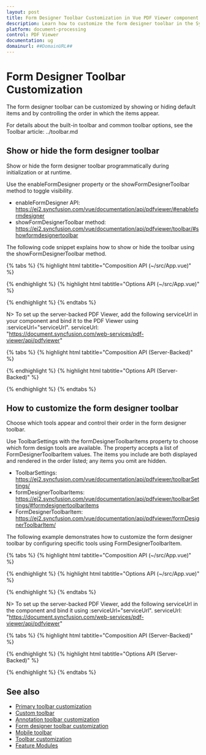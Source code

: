 ```yaml
---
layout: post
title: Form Designer Toolbar Customization in Vue PDF Viewer component | Syncfusion
description: Learn how to customize the form designer toolbar in the Syncfusion Vue PDF Viewer. Show/hide the toolbar and choose which tools to display and in what order.
platform: document-processing
control: PDF Viewer
documentation: ug
domainurl: ##DomainURL##
---
```


# Form Designer Toolbar Customization

The form designer toolbar can be customized by showing or hiding default items and by controlling the order in which the items appear.

For details about the built-in toolbar and common toolbar options, see the Toolbar article: ../toolbar.md

## Show or hide the form designer toolbar

Show or hide the form designer toolbar programmatically during initialization or at runtime.

Use the enableFormDesigner property or the showFormDesignerToolbar method to toggle visibility.

- enableFormDesigner API: https://ej2.syncfusion.com/vue/documentation/api/pdfviewer/#enableformdesigner
- showFormDesignerToolbar method: https://ej2.syncfusion.com/vue/documentation/api/pdfviewer/toolbar/#showformdesignertoolbar

The following code snippet explains how to show or hide the toolbar using the showFormDesignerToolbar method.

{% tabs %}
{% highlight html tabtitle="Composition API (~/src/App.vue)" %}

<template>
  <div id="app">
    <button v-on:click="toggleFDToolbar">Toggle Form Designer Toolbar</button>
    <ejs-pdfviewer id="pdfViewer" ref="pdfviewer" :documentPath="documentPath" :resourceUrl="resourceUrl">
    </ejs-pdfviewer>
  </div>
</template>

<script setup>
import {
  PdfViewerComponent as EjsPdfviewer, Toolbar, Magnification, Navigation, Annotation, LinkAnnotation,
  ThumbnailView, BookmarkView, TextSelection, TextSearch, FormFields, FormDesigner
} from '@syncfusion/ej2-vue-pdfviewer';
import { provide, ref } from 'vue';

const pdfviewer = ref(null);
const documentPath = "https://cdn.syncfusion.com/content/pdf/formdesigner.pdf";
const resourceUrl = "https://cdn.syncfusion.com/ej2/24.1.41/dist/ej2-pdfviewer-lib";

provide('PdfViewer', [Toolbar, Magnification, Navigation, Annotation, LinkAnnotation,
  ThumbnailView, BookmarkView, TextSelection, TextSearch, FormFields, FormDesigner]);

const toggleFDToolbar = () => {
  const toolbar = pdfviewer.value?.ej2Instances?.toolbar;
  if (toolbar) {
    // Pass false to hide, true to show
    toolbar.showFormDesignerToolbar(false);
  }
}
</script>

{% endhighlight %}
{% highlight html tabtitle="Options API (~/src/App.vue)" %}

<template>
  <div id="app">
    <button v-on:click="toggleFDToolbar">Toggle Form Designer Toolbar</button>
    <ejs-pdfviewer id="pdfViewer" ref="pdfviewer" :documentPath="documentPath" :resourceUrl="resourceUrl">
    </ejs-pdfviewer>
  </div>
</template>

<script>
import {
  PdfViewerComponent, Toolbar, Magnification, Navigation, Annotation, LinkAnnotation,
  ThumbnailView, BookmarkView, TextSelection, TextSearch, FormFields, FormDesigner
} from '@syncfusion/ej2-vue-pdfviewer';

export default {
  name: 'App',
  components: { 'ejs-pdfviewer': PdfViewerComponent },
  data() {
    return {
      documentPath: 'https://cdn.syncfusion.com/content/pdf/formdesigner.pdf',
      resourceUrl: 'https://cdn.syncfusion.com/ej2/24.1.41/dist/ej2-pdfviewer-lib'
    };
  },
  provide: {
    PdfViewer: [Toolbar, Magnification, Navigation, Annotation, LinkAnnotation,
      ThumbnailView, BookmarkView, TextSelection, TextSearch, FormFields, FormDesigner]
  },
  methods: {
    toggleFDToolbar() {
      this.$refs.pdfviewer.ej2Instances.toolbar.showFormDesignerToolbar(false);
    }
  }
}
</script>

{% endhighlight %}
{% endtabs %}

N> To set up the server-backed PDF Viewer, add the following serviceUrl in your component and bind it to the PDF Viewer using :serviceUrl="serviceUrl".
serviceUrl: "https://document.syncfusion.com/web-services/pdf-viewer/api/pdfviewer"

{% tabs %}
{% highlight html tabtitle="Composition API (Server-Backed)" %}

<template>
  <div id="app">
    <button v-on:click="toggleFDToolbar">Toggle Form Designer Toolbar</button>
    <ejs-pdfviewer id="pdfViewer" ref="pdfviewer" :documentPath="documentPath" :serviceUrl="serviceUrl">
    </ejs-pdfviewer>
  </div>
</template>

<script setup>
import {
  PdfViewerComponent as EjsPdfviewer, Toolbar, Magnification, Navigation, Annotation, LinkAnnotation,
  ThumbnailView, BookmarkView, TextSelection, TextSearch, FormFields, FormDesigner
} from '@syncfusion/ej2-vue-pdfviewer';
import { provide, ref } from 'vue';

const pdfviewer = ref(null);
const documentPath = "https://cdn.syncfusion.com/content/pdf/formdesigner.pdf";
const serviceUrl = "https://document.syncfusion.com/web-services/pdf-viewer/api/pdfviewer";

provide('PdfViewer', [Toolbar, Magnification, Navigation, Annotation, LinkAnnotation,
  ThumbnailView, BookmarkView, TextSelection, TextSearch, FormFields, FormDesigner]);

const toggleFDToolbar = () => {
  pdfviewer.value.ej2Instances.toolbar.showFormDesignerToolbar(false);
}
</script>

{% endhighlight %}
{% highlight html tabtitle="Options API (Server-Backed)" %}

<template>
  <div id="app">
    <button v-on:click="toggleFDToolbar">Toggle Form Designer Toolbar</button>
    <ejs-pdfviewer id="pdfViewer" ref="pdfviewer" :documentPath="documentPath" :serviceUrl="serviceUrl">
    </ejs-pdfviewer>
  </div>
</template>

<script>
import {
  PdfViewerComponent, Toolbar, Magnification, Navigation, Annotation, LinkAnnotation,
  ThumbnailView, BookmarkView, TextSelection, TextSearch, FormFields, FormDesigner
} from '@syncfusion/ej2-vue-pdfviewer';

export default {
  name: 'App',
  components: { 'ejs-pdfviewer': PdfViewerComponent },
  data() {
    return {
      documentPath: 'https://cdn.syncfusion.com/content/pdf/formdesigner.pdf',
      serviceUrl: 'https://document.syncfusion.com/web-services/pdf-viewer/api/pdfviewer'
    };
  },
  provide: {
    PdfViewer: [Toolbar, Magnification, Navigation, Annotation, LinkAnnotation,
      ThumbnailView, BookmarkView, TextSelection, TextSearch, FormFields, FormDesigner]
  },
  methods: {
    toggleFDToolbar() {
      this.$refs.pdfviewer.ej2Instances.toolbar.showFormDesignerToolbar(false);
    }
  }
}
</script>

{% endhighlight %}
{% endtabs %}

## How to customize the form designer toolbar

Choose which tools appear and control their order in the form designer toolbar.

Use ToolbarSettings with the formDesignerToolbarItems property to choose which form design tools are available. The property accepts a list of FormDesignerToolbarItem values. The items you include are both displayed and rendered in the order listed; any items you omit are hidden.

- ToolbarSettings: https://ej2.syncfusion.com/vue/documentation/api/pdfviewer/toolbarSettings/
- formDesignerToolbarItems: https://ej2.syncfusion.com/vue/documentation/api/pdfviewer/toolbarSettings/#formdesignertoolbaritems
- FormDesignerToolbarItem: https://ej2.syncfusion.com/vue/documentation/api/pdfviewer/formDesignerToolbarItem/

The following example demonstrates how to customize the form designer toolbar by configuring specific tools using FormDesignerToolbarItem.

{% tabs %}
{% highlight html tabtitle="Composition API (~/src/App.vue)" %}

<template>
  <div id="app">
    <ejs-pdfviewer id="pdfViewer" :documentPath="documentPath" :resourceUrl="resourceUrl" :toolbarSettings="toolbarSettings">
    </ejs-pdfviewer>
  </div>
</template>

<script setup>
import {
  PdfViewerComponent as EjsPdfviewer, Toolbar, Magnification, Navigation, Annotation, LinkAnnotation,
  ThumbnailView, BookmarkView, TextSelection, TextSearch, FormFields, FormDesigner
} from '@syncfusion/ej2-vue-pdfviewer';
import { provide } from 'vue';

const documentPath = 'https://cdn.syncfusion.com/content/pdf/formdesigner.pdf';
const resourceUrl = 'https://cdn.syncfusion.com/ej2/24.1.41/dist/ej2-pdfviewer-lib';
const toolbarSettings = {
  formDesignerToolbarItems: [
    'TextboxTool',
    'PasswordTool',
    'CheckBoxTool',
    'RadioButtonTool',
    'DropdownTool',
    'ListboxTool',
    'DrawSignatureTool',
    'DeleteTool'
  ]
};

provide('PdfViewer', [Toolbar, Magnification, Navigation, Annotation, LinkAnnotation,
  ThumbnailView, BookmarkView, TextSelection, TextSearch, FormFields, FormDesigner]);
</script>

{% endhighlight %}
{% highlight html tabtitle="Options API (~/src/App.vue)" %}

<template>
  <div id="app">
    <ejs-pdfviewer id="pdfViewer" :documentPath="documentPath" :resourceUrl="resourceUrl" :toolbarSettings="toolbarSettings">
    </ejs-pdfviewer>
  </div>
</template>

<script>
import {
  PdfViewerComponent, Toolbar, Magnification, Navigation, Annotation, LinkAnnotation,
  ThumbnailView, BookmarkView, TextSelection, TextSearch, FormFields, FormDesigner
} from '@syncfusion/ej2-vue-pdfviewer';

export default {
  name: 'App',
  components: { 'ejs-pdfviewer': PdfViewerComponent },
  data() {
    return {
      documentPath: 'https://cdn.syncfusion.com/content/pdf/formdesigner.pdf',
      resourceUrl: 'https://cdn.syncfusion.com/ej2/24.1.41/dist/ej2-pdfviewer-lib',
      toolbarSettings: {
        formDesignerToolbarItems: [
          'TextboxTool',
          'PasswordTool',
          'CheckBoxTool',
          'RadioButtonTool',
          'DropdownTool',
          'ListboxTool',
          'DrawSignatureTool',
          'DeleteTool'
        ]
      }
    };
  },
  provide: {
    PdfViewer: [Toolbar, Magnification, Navigation, Annotation, LinkAnnotation,
      ThumbnailView, BookmarkView, TextSelection, TextSearch, FormFields, FormDesigner]
  }
}
</script>

{% endhighlight %}
{% endtabs %}

N> To set up the server-backed PDF Viewer, add the following serviceUrl in the component and bind it using :serviceUrl="serviceUrl".
serviceUrl: "https://document.syncfusion.com/web-services/pdf-viewer/api/pdfviewer"

{% tabs %}
{% highlight html tabtitle="Composition API (Server-Backed)" %}

<template>
  <div id="app">
    <ejs-pdfviewer id="pdfViewer" :documentPath="documentPath" :serviceUrl="serviceUrl" :toolbarSettings="toolbarSettings">
    </ejs-pdfviewer>
  </div>
</template>

<script setup>
import {
  PdfViewerComponent as EjsPdfviewer, Toolbar, Magnification, Navigation, Annotation, LinkAnnotation,
  ThumbnailView, BookmarkView, TextSelection, TextSearch, FormFields, FormDesigner
} from '@syncfusion/ej2-vue-pdfviewer';
import { provide } from 'vue';

const documentPath = 'https://cdn.syncfusion.com/content/pdf/formdesigner.pdf';
const serviceUrl = 'https://document.syncfusion.com/web-services/pdf-viewer/api/pdfviewer';
const toolbarSettings = {
  formDesignerToolbarItems: [
    'TextboxTool', 'PasswordTool', 'CheckBoxTool', 'RadioButtonTool', 'DropdownTool',
    'ListboxTool', 'DrawSignatureTool', 'DeleteTool'
  ]
};

provide('PdfViewer', [Toolbar, Magnification, Navigation, Annotation, LinkAnnotation,
  ThumbnailView, BookmarkView, TextSelection, TextSearch, FormFields, FormDesigner]);
</script>

{% endhighlight %}
{% highlight html tabtitle="Options API (Server-Backed)" %}

<template>
  <div id="app">
    <ejs-pdfviewer id="pdfViewer" :documentPath="documentPath" :serviceUrl="serviceUrl" :toolbarSettings="toolbarSettings">
    </ejs-pdfviewer>
  </div>
</template>

<script>
import {
  PdfViewerComponent, Toolbar, Magnification, Navigation, Annotation, LinkAnnotation,
  ThumbnailView, BookmarkView, TextSelection, TextSearch, FormFields, FormDesigner
} from '@syncfusion/ej2-vue-pdfviewer';

export default {
  name: 'App',
  components: { 'ejs-pdfviewer': PdfViewerComponent },
  data() {
    return {
      documentPath: 'https://cdn.syncfusion.com/content/pdf/formdesigner.pdf',
      serviceUrl: 'https://document.syncfusion.com/web-services/pdf-viewer/api/pdfviewer',
      toolbarSettings: {
        formDesignerToolbarItems: [
          'TextboxTool', 'PasswordTool', 'CheckBoxTool', 'RadioButtonTool', 'DropdownTool',
          'ListboxTool', 'DrawSignatureTool', 'DeleteTool'
        ]
      }
    };
  },
  provide: {
    PdfViewer: [Toolbar, Magnification, Navigation, Annotation, LinkAnnotation,
      ThumbnailView, BookmarkView, TextSelection, TextSearch, FormFields, FormDesigner]
  }
}
</script>

{% endhighlight %}
{% endtabs %}

## See also

* [Primary toolbar customization](./toolbar-customization/primary-toolbar-customization)
* [Custom toolbar](./toolbar-customization/custom-toolbar)
* [Annotation toolbar customization](./toolbar-customization/annotation-toolbar-customization)
* [Form designer toolbar customization](./toolbar-customization/form-designer-toolbar-customization)
* [Mobile toolbar](./toolbar-customization/mobile-toolbar)
* [Toolbar customization](./how-to/toolbar-customization)
* [Feature Modules](./feature-module)
